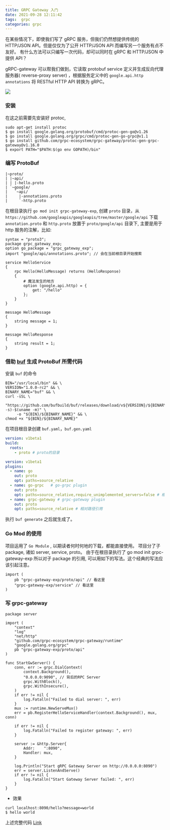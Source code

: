 ```yaml
---
title: GRPC Gateway 入门
date: 2021-09-28 12:11:42
tags:  grpc
categories: grpc
---
```


在某些情况下，即使我们写了 gRPC 服务，但我们仍然想提供传统的 HTTP/JSON API。但是仅仅为了公开 HTTP/JSON API 而编写另一个服务有点不友好。
有什么方法可以只编写一次代码，却可以同时在 gRPC 和 HTTP/JSON 中提供 API？ 

gRPC-gateway 可以帮我们做到，它读取 protobuf service 定义并生成反向代理服务器( reverse-proxy server) ，根据服务定义中的 `google.api.http annotations` 将 RESTful HTTP API 转换为 gRPC。

![](/images/grpc/grpc-gateway.png)

### 安装

在这之前需要先安装好 protoc, 

```
sudo apt-get install protoc
$ go install google.golang.org/protobuf/cmd/protoc-gen-go@v1.26
$ go install google.golang.org/grpc/cmd/protoc-gen-go-grpc@v1.1
$ go install github.com/grpc-ecosystem/grpc-gateway/protoc-gen-grpc-gateway@v1.16.0 
$ export PATH="$PATH:$(go env GOPATH)/bin"
```

### 编写 ProtoBuf

```
|~proto/
| |~api/
| | |-hello.proto
| `~google/
|   `~api/
|     |-annotations.proto
|     `-http.proto
```

在根目录执行 `go mod init grpc-gateway-exp`, 创建 `proto` 目录，从 `https://github.com/googleapis/googleapis/tree/master/google/api` 下载 `annotation.proto` 和 `http.proto` 放置于 `proto/google/api` 目录下, 主要是用于 http 服务的注解，比如:

```
syntax = "proto3";
package grpc_gateway_exp;
option go_package = "grpc_gateway_exp";
import "google/api/annotations.proto"; // 会在当前根目录开始搜索

service HelloService
{
    rpc Hello(HelloMessage) returns (HelloResponse)
    {
        # 魔法发生的地方
        option (google.api.http) = {
            get: "/hello"
        };
    }
}

message HelloMessage 
{
    string message = 1;
}

message HelloResponse 
{
    string result = 1;
}
```

### 借助 [buf](https://github.com/bufbuild/buf) 生成 ProtoBuf 所需代码

安装 `buf` 的命令

```
BIN="/usr/local/bin" && \
VERSION="1.0.0-rc2" && \
BINARY_NAME="buf" && \
curl -sSL \
     "https://github.com/bufbuild/buf/releases/download/v${VERSION}/${BINARY_NAME}-$(uname -s)-$(uname -m)" \
     -o "${BIN}/${BINARY_NAME}" && \
chmod +x "${BIN}/${BINARY_NAME}"
```

在项目根目录创建 `buf.yaml`，`buf.gen.yaml`

```buf.yaml
version: v1beta1
build:
  roots:
    - proto # proto的目录
```

```buf.gen.yaml
version: v1beta1
plugins:
  - name: go
    out: proto
    opt: paths=source_relative
  - name: go-grpc   # go-grpc plugin
    out: proto
    opt: paths=source_relative,require_unimplemented_servers=false # 相对路径引用
  - name: grpc-gateway # grpc-gateway plugin
    out: proto
    opt: paths=source_relative # 相对路径引用
```

执行 `buf generate` 之后就生成了。

### Go Mod 的使用

项目运用了 `Go Module` , 以期读者何时何地的下载，都能直接使用。
项目分了子 package, 诸如 server, service, proto。
由于在根目录执行了 go mod init grpc-gateway-exp 所以对子 package 的引用, 可以用如下的写法。这个经典的写法应该引起注意。

```
import (
	pb "grpc-gateway-exp/proto/api" // 看这里
	"grpc-gateway-exp/service" // 看这里
)
```

###  写 grpc-gateway

```
package server

import (
	"context"
	"log"
	"net/http"
	"github.com/grpc-ecosystem/grpc-gateway/runtime"
	"google.golang.org/grpc"
	pb "grpc-gateway-exp/proto/api"
)

func StartGwServer() {
	conn, err := grpc.DialContext(
		context.Background(),
		"0.0.0.0:9090", // 背后的RPC Server
		grpc.WithBlock(),
		grpc.WithInsecure(),
	)
	if err != nil {
		log.Fatalln("Failed to dial server: ", err)
	}
	mux := runtime.NewServeMux()
	err = pb.RegisterHelloServiceHandler(context.Background(), mux, conn)

	if err != nil {
		log.Fatalln("Failed to register gateway: ", err)
	}

	server := &http.Server{
		Addr:    ":8090",
		Handler: mux,
	}

	log.Println("Start gRPC Gateway Server on http://0.0.0.0:8090")
	err = server.ListenAndServe()
	if err != nil {
		log.Fatalln("Start Gateway Server failed: ", err)
	}
}
```

* 效果
```
curl localhost:8090/hello?message=world
$ hello world
```


上述完整代码 [Link](https://github.com/zheng-ji/grpc-gateway-exp)






